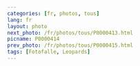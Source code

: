```yaml
---
categories: [fr, photos, tous]
lang: fr
layout: photo
next_photo: /fr/photos/tous/P0000413.html
picname: P0000414
prev_photo: /fr/photos/tous/P0000415.html
tags: [Fotofalle, Leopards]
---
```

